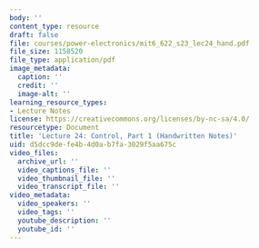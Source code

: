```yaml
---
body: ''
content_type: resource
draft: false
file: courses/power-electronics/mit6_622_s23_lec24_hand.pdf
file_size: 1158520
file_type: application/pdf
image_metadata:
  caption: ''
  credit: ''
  image-alt: ''
learning_resource_types:
- Lecture Notes
license: https://creativecommons.org/licenses/by-nc-sa/4.0/
resourcetype: Document
title: 'Lecture 24: Control, Part 1 (Handwritten Notes)'
uid: d5dcc9de-fe4b-4d0a-b7fa-3029f5aa675c
video_files:
  archive_url: ''
  video_captions_file: ''
  video_thumbnail_file: ''
  video_transcript_file: ''
video_metadata:
  video_speakers: ''
  video_tags: ''
  youtube_description: ''
  youtube_id: ''
---
```

